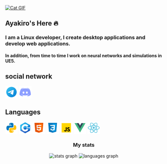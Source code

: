 <a href="https://tenor.com/view/cat-kedi-street-view-purple-gif-14090106588156688762">
  <img src="https://media.tenor.com/abcdef123456789.gif" width="300" alt="Cat GIF">
</a>

## Ayakiro's Here 🔥
### I am a Linux developer, I create desktop applications and develop web applications.
#### In addition, from time to time I work on neural networks and simulations in UE5.



## social network
<a style="color: transparent; text-decoration: none;" class="hidden_text" href="https://t.me/Ayakiro">
  <img src="image.png" width="40" height="40" alt="Telegram">
</a>
<a style="color: transparent; text-decoration: none;" class="hidden_text" href="https://discordapp.com/users/1ayakiro1">
  <img src="discord.svg" width="40" height="40" alt="Discord">
</a>


## Languages
<img src="python.svg" width="40" height="40" alt="python">   <img src="cpp.svg" width="40" height="40" alt="python">   <img src="html.svg" width="40" height="40" alt="python">   <img src="css.svg" width="40" height="40" alt="python">   <img src="js.svg" width="40" height="40" alt="python">   <img src="vue.svg" width="40" height="40" alt="python">   <img src="react.svg" width="40" height="40" alt="python"> 


<h3 align="center">My stats</h3>

<div align="center">
  <img src="https://github-readme-stats.vercel.app/api?username=1Ayakiro1&hide_title=false&hide_rank=false&show_icons=true&include_all_commits=true&count_private=true&disable_animations=false&theme=dracula&locale=en&hide_border=false&order=1" height="150" alt="stats graph"  />
  <img src="https://github-readme-stats.vercel.app/api/top-langs?username=1Ayakiro1&locale=en&hide_title=false&layout=compact&card_width=320&langs_count=5&theme=dracula&hide_border=false&order=2" height="150" alt="languages graph"  />
</div>

###

